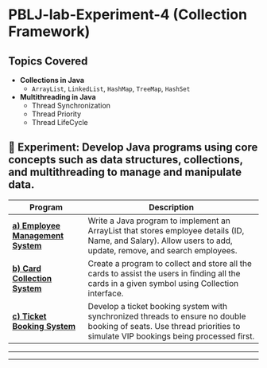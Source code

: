 # PBLJ-lab-Experiment-4 (Collection Framework)

## Topics Covered
- **Collections in Java**
  - `ArrayList`, `LinkedList`, `HashMap`, `TreeMap`, `HashSet`
- **Multithreading in Java**
  - Thread Synchronization
  - Thread Priority
  - Thread LifeCycle
    

## 📌 Experiment: Develop Java programs using core concepts such as data structures, collections, and multithreading to manage and manipulate data.

| Program | Description                                 |
|---------|---------------------------------------------|
| **[a) Employee Management System](/Exp4.1.java)** | Write a Java program to implement an ArrayList that stores employee details (ID, Name, and Salary). Allow users to add, update, remove, and search employees. |
| **[b) Card Collection System](/Exp4.2.java)** | Create a program to collect and store all the cards to assist the users in finding all the cards in a given symbol using Collection interface. |
| **[c) Ticket Booking System](/Exp4.3.java)** | Develop a ticket booking system with synchronized threads to ensure no double booking of seats. Use thread priorities to simulate VIP bookings being processed first. |

---



---
